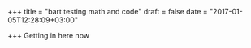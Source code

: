 +++
title = "bart testing math and code"
draft = false 
date = "2017-01-05T12:28:09+03:00"

+++
Getting in here now

